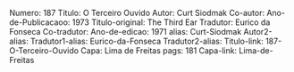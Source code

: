 Numero: 187
Titulo: O Terceiro Ouvido
Autor: Curt Siodmak
Co-autor: 
Ano-de-Publicacaoo: 1973
Titulo-original: The Third Ear
Tradutor: Eurico da Fonseca
Co-tradutor: 
Ano-de-edicao: 1971
alias: Curt-Siodmak
Autor2-alias: 
Tradutor1-alias: Eurico-da-Fonseca
Tradutor2-alias: 
Titulo-link: 187-O-Terceiro-Ouvido
Capa: Lima de Freitas
pags: 181
Capa-link: Lima-de-Freitas
